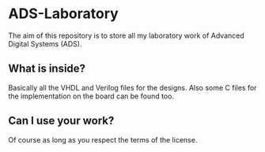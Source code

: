 # ADS-Laboratory
The aim of this repository is to store all my laboratory work of Advanced Digital Systems (ADS).
## What is inside?
Basically all the VHDL and Verilog files for the designs. Also some C files for the implementation on the board can be found too.
## Can I use your work?
Of course as long as you respect the terms of the license.
